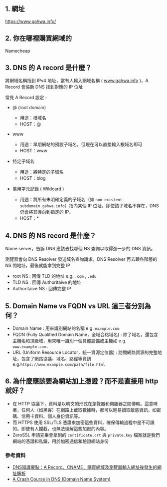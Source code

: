 ## 1. 網址

https://www.gahwa.info/

## 2. 你在哪裡購買網域的

Namecheap

## 3. DNS 的 A record 是什麼？

將網域名稱指到 IPv4 地址，當有人輸入網域名稱 ( www.gahwa.info )，A Record 會協助 DNS 找到對應的 IP 位址

常見 A Record 設定 :
* @ (root domain)

    * 用途：根域名
    * HOST：@

* www
    * 用途：早期網站的預設子域名，但現在可以直接輸入根域名即可
    * HOST：www

* 特定子域名
    * 用途：將特定的子域名
    * HOST：blog

* 萬用字元記錄 ( Wildcard )
    * 用途：將所有未明確定義的子域名（如 `non-existent-subdomain.gahwa.info`）指向某個 IP 位址。即使該子域名不存在，DNS 仍會將其導向到指定的 IP。
    * HOST：*

## 4. DNS 的 NS record 是什麼？

Name server，告訴 DNS 應該去找哪個 NS 查詢以取得進一步的 DNS 資訊。

瀏覽器會向 DNS Resolver 發送域名查詢請求，DNS Resolver 再去跟各階層的 NS 問地址，最後就能拿到完整 IP

* root NS :  回傳 TLD 的地址 e.g. `.com` , `.edu`
* TLD NS : 回傳 Authoritaive 的地址
* Authoritaive NS : 回傳完整 IP

## 5. Domain Name vs FQDN vs URL 這三者分別為何？

* Domain Name : 用來識別網站的名稱 e.g. `example.com`
* FQDN  (Fully Qualified Domain Name，全域合格域名) : 除了域名，還包含主機名和頂級域，用來唯一識別一個具體設備或主機如 e.g. `www.example.com.`
* URL  (Uniform Resource Locator，統一資源定位器) : 訪問網路資源的完整地址，包含了網路協議、域名、路徑等資訊 e.g.`https://www.example.com/path/file.html`

## 6. 為什麼應該要為網站加上憑證？而不是直接用 http 就好？

* 在 HTTP 協議下，資料是以明文的形式在瀏覽器和伺服器之間傳輸。這意味著，任何人（如黑客）在網路上截取數據時，都可以輕易讀取敏感資訊，如密碼、信用卡資料、個人身份資訊等。
* 而 HTTPS 使用 SSL/TLS 憑證來加密這些資料，確保傳輸過程中是不可讀的。即使有人攔截，也無法理解這些加密的內容。
* ZeroSSL 申請完畢會拿到的 `certificate.crt` 與 `private.key` 檔案就是我們網站的憑證和私鑰，用於加密通信和驗證網站身份

### 參考資料
* [DNS知識要點：A Record、CNAME，購買網域及瀏覽器輸入網址後發生的網址解析](https://shozzle.dev/posts/allen/dns-parse/)
* [A Crash Course in DNS (Domain Name System)](https://blog.bytebytego.com/p/a-crash-course-in-dns-domain-name)
